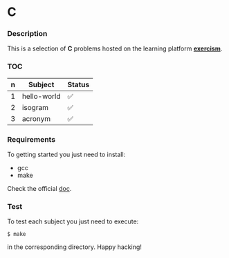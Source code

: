 # **C**

### **Description**

This is a selection of **C** problems hosted on the learning platform **[exercism](http://exercism.io/languages/c)**.

### **TOC**

| n | Subject     | Status             |
|---|-------------|--------------------|
| 1 | hello-world | :white_check_mark: |
| 2 | isogram     | :white_check_mark: |
| 3 | acronym     | :white_check_mark: |

### **Requirements**

To getting started you just need to install:

+ gcc
+ make

Check the official [doc](http://exercism.io/languages/c/installation).

### **Test**

To test each subject you just need to execute:

```shell
$ make
```

in the corresponding directory. Happy hacking!

